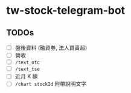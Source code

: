 # tw-stock-telegram-bot

## TODOs
- [ ] 盤後資料 (融資券, 法人買賣超)
- [ ] 營收
- [ ] `/text_otc`
- [ ] `/text_tse`
- [ ] 近月 K 線
- [ ] `/chart stockId` 附帶說明文字
